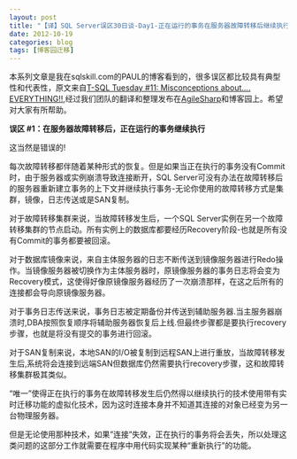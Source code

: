 ```yaml
---
layout: post
title: "【译】SQL Server误区30日谈-Day1-正在运行的事务在服务器故障转移后继续执行"
date: 2012-10-19
categories: blog
tags: [博客园迁移]
---
```


本系列文章是我在sqlskill.com的PAUL的博客看到的，很多误区都比较具有典型性和代表性，原文来自[T-SQL Tuesday \#11: Misconceptions about.... EVERYTHING\!\!](http://www.sqlskills.com/blogs/paul/post/T-SQL-Tuesday-11-Misconceptions-about-EVERYTHING!!.aspx),经过我们团队的翻译和整理发布在[AgileSharp](http://www.AgileSharp.com)和博客园上。希望对大家有所帮助。

**误区 \#1：在服务器故障转移后，正在运行的事务继续执行**

这当然是错误的\!

每次故障转移都伴随着某种形式的恢复。但是如果当正在执行的事务没有Commit时，由于服务器或实例崩溃导致连接断开，SQL Server可没有办法在故障转移后的服务器重新建立事务的上下文并继续执行事务-无论你使用的故障转移方式是集群，镜像，日志传送或是SAN复制。

对于故障转移集群来说，当故障转移发生后，一个SQL Server实例在另一个故障转移集群的节点启动。所有实例上的数据库都要经历Recovery阶段-也就是所有没有Commit的事务都要被回滚。

对于数据库镜像来说，来自主体服务器的日志不断传送到镜像服务器进行Redo操作。当镜像服务器被切换作为主体服务器时，原镜像服务器的事务日志将会变为Recovery模式，这使得好像原镜像服务器经历了一次崩溃那样，在这之后所有的连接都会导向原镜像服务器。

对于事务日志传送来说，事务日志被定期备份并传送到辅助服务器.当主服务器崩溃时,DBA按照恢复顺序将辅助服务器恢复后上线.但最终步骤都是要执行recovery步骤，也就是将没有提交的事务进行回滚。

对于SAN复制来说，本地SAN的I/O被复制到远程SAN上进行重放，当故障转移发生后,系统将会连接到远端SAN但数据库仍然需要执行recovery步骤，这和故障转移集群极其类似。

“唯一”使得正在执行的事务在故障转移发生后仍然得以继续执行的技术使用带有实时迁移功能的虚拟化技术，因为这时连接本身并不知道其连接的对象已经变为另一台物理服务器。

但是无论使用那种技术，如果”连接”失效，正在执行的事务将会丢失，所以处理这类问题的这部分工作就需要在程序中用代码实现某种“重新执行”的功能。
